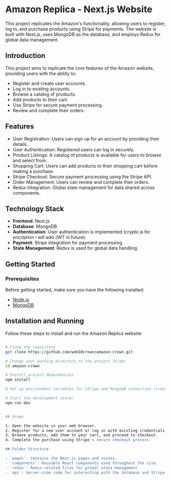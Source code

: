 # Amazon Replica - Next.js Website

This project replicates the Amazon's functionality, allowing users to register, log in, and purchase products using Stripe for payments. The website is built with Next.js, uses MongoDB as the database, and employs Redux for global data management.

## Introduction

This project aims to replicate the core features of the Amazon website, providing users with the ability to:

- Register and create user accounts.
- Log in to existing accounts.
- Browse a catalog of products.
- Add products to their cart.
- Use Stripe for secure payment processing.
- Review and complete their orders.

## Features

- User Registration: Users can sign up for an account by providing their details.
- User Authentication: Registered users can log in securely.
- Product Listings: A catalog of products is available for users to browse and select from.
- Shopping Cart: Users can add products to their shopping cart before making a purchase.
- Stripe Checkout: Secure payment processing using the Stripe API.
- Order Management: Users can review and complete their orders.
- Redux Integration: Global state management for data shared across components.

## Technology Stack

- **Frontend**: Next.js
- **Database**: MongoDB
- **Authentication**: User authentication is implemented (crypto js for encription i will add JWT in future).
- **Payment**: Stripe integration for payment processing.
- **State Management**: Redux is used for global data handling.

## Getting Started

### Prerequisites

Before getting started, make sure you have the following installed:

- [Node.js](https://nodejs.org/)
- [MongoDB](https://www.mongodb.com/)

## Installation and Running

Follow these steps to install and run the Amazon Replica website:

```bash

# Clone the repository
git clone https://github.com/web10crown/amazon-crown.git

# Change your working directory to the project folder
cd amazon-crown

# Install project dependencies
npm install

# Set up environment variables for Stripe and MongoDB connection (create a .env file with the necessary variables).

# Start the development server
npm run dev


## Usage

1. Open the website in your web browser.
2. Register for a new user account or log in with existing credentials.
3. Browse products, add them to your cart, and proceed to checkout.
4. Complete the purchase using Stripe's secure checkout process.

## Folder Structure

- `pages`: Contains the Next.js pages and routes.
- `components`: Reusable React components used throughout the site.
- `redux`: Redux-related files for global state management.
- `api`: Server-side code for interacting with the database and Stripe.


